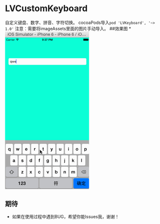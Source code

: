 # LVCustomKeyboard
自定义键盘、数字、拼音、字符切换。
cocoaPods导入`pod 'LVKeyboard', '~> 1.0'`
注意：需要将imageAssets里面的图片手动导入。
##效果图
*![](https://github.com/liuchunlao/ImageCache/raw/master/gifResource/lvkeyboard.gif)

## 期待
* 如果在使用过程中遇到BUG，希望你能Issues我，谢谢！